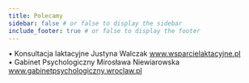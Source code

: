 ```yaml
---
title: Polecamy
sidebar: false # or false to display the sidebar
include_footer: true # or false to display the footer
---
```


• Konsultacja laktacyjne Justyna Walczak www.wsparcielaktacyjne.pl  
• Gabinet Psychologiczny Mirosława Niewiarowska www.gabinetpsychologiczny.wroclaw.pl  